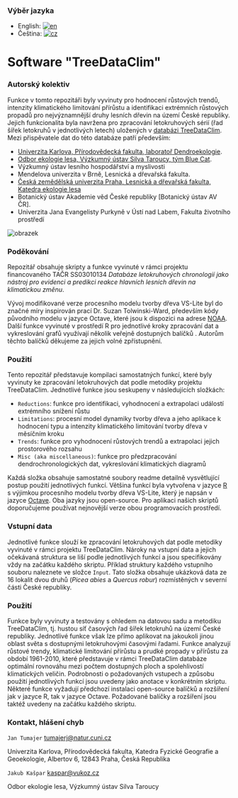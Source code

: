 ### Výběr jazyka

- English: [![en](https://img.shields.io/badge/lang-en-red.svg)](https://github.com/jantumajer/TACR-TreeDataClim/blob/main/README.md)
- Čeština: [![cz](https://img.shields.io/badge/lang-cz-yellow.svg)](https://github.com/jantumajer/TACR-TreeDataClim/blob/main/README.cz.md)



# Software "TreeDataClim"

### Autorský kolektiv
Funkce v tomto repozitáři byly vyvinuty pro hodnocení růstových trendů, intenzity klimatického limitování přírůstu a identifikaci extrémních růstových propadů pro nejvýznamnější druhy lesních dřevin na území České republiky. Jejich funkcionalita byla navržena pro zpracování letokruhových sérií (řad šířek letokruhů v jednotlivých letech) uložených v [databázi TreeDataClim](https://treedataclim.cz/). Mezi přispěvatele dat do této databáze patří především:
- [Univerzita Karlova, Přírodovědecká fakulta, laboratoř Dendroekologie](https://web.natur.cuni.cz/physgeo/dendro/).
- [Odbor ekologie lesa, Výzkumný ústav Silva Taroucy, tým Blue Cat](https://pralesy.cz/lide).
- Výzkumný ústav lesního hospodářství a myslivosti
- Mendelova univerzita v Brně, Lesnická a dřevařská fakulta.
- [Česká zemědělská univerzita Praha, Lesnická a dřevařská fakulta, Katedra ekologie lesa](https://www.remoteforests.org/?language=en)
- Botanický ústav Akademie věd České republiky [Botanický ústav AV ČR].
- Univerzita Jana Evangelisty Purkyně v Ústí nad Labem, Fakulta životního prostředí

![obrazek](https://user-images.githubusercontent.com/25429975/235666459-c20a2ca5-748a-42ad-8c4c-44b9c8034a04.png)

### Poděkování
Repozitář obsahuje skripty a funkce vyvinuté v rámci projektu financovaného TAČR SS03010134 *Databáze letokruhových chronologií jako nástroj pro evidenci a predikci reakce hlavních lesních dřevin na klimatickou změnu*.

Vývoj modifikované verze procesního modelu tvorby dřeva VS-Lite byl do značné míry inspirován prací Dr. Suzan Tolwinski-Ward, především kódy původního modelu v jazyce Octave, které jsou k dispozici na adrese [NOAA](https://www.ncei.noaa.gov/access/paleo-search/study/9894). Další funkce vyvinuté v prostředí R pro jednotlivé kroky zpracování dat a vykreslování grafů využívají několik veřejně dostupných balíčků . Autorům těchto balíčků děkujeme za jejich volné zpřístupnění.

### Použití
Tento repozitář představuje kompilaci samostatných funkcí, které byly vyvinuty ke zpracování letokruhových dat podle metodiky projektu TreeDataClim. Jednotlivé funkce jsou seskupeny v následujících složkách:
- `Reductions`: funkce pro identifikaci, vyhodnocení a extrapolaci událostí extrémního snížení růstu
- `Limitations`: procesní model dynamiky tvorby dřeva a jeho aplikace k hodnocení typu a intenzity klimatického limitování tvorby dřeva v měsíčním kroku
- `Trends`: funkce pro vyhodnocení růstových trendů a extrapolaci jejich prostorového rozsahu
- `Misc (aka miscellaneous)`: funkce pro předzpracování dendrochronologických dat, vykreslování klimatických diagramů

Každá složka obsahuje samostatné soubory readme detailně vysvětlující postup použití jednotlivých funkcí. Většina funkcí byla vytvořena v jazyce [R](https://www.r-project.org/) s výjimkou procesního modelu tvorby dřeva VS-Lite, který je napsán v jazyce [Octave](https://octave.org/). Oba jazyky jsou open-source. Pro aplikaci našich skriptů doporučujeme používat nejnovější verze obou programovacích prostředí.

### Vstupní data
Jednotlivé funkce slouží ke zpracování letokruhových dat podle metodiky vyvinuté v rámci projektu TreeDataClim. Nároky na vstupní data a jejich očekávaná struktura se liší podle jednotlivých funkcí a jsou specifikovány vždy na začátku každého skriptu. Příklad struktury každého vstupního souboru naleznete ve složce `Input`. Tato složka obsahuje ukázková data ze 16 lokalit dvou druhů (*Picea abies* a *Quercus robur*) rozmístěných v severní části České republiky.

### Použití
Funkce byly vyvinuty a testovány s ohledem na datovou sadu a metodiku TreeDataClim, tj. hustou síť časových řad šířek letokruhů na území České republiky. Jednotlivé funkce však lze přímo aplikovat na jakoukoli jinou oblast světa s dostupnými letokruhovými časovými řadami. Funkce analyzují růstové trendy, klimatické limitování přírůstu a prudké propady v přírůstu za období 1961-2010, které představuje v rámci TreeDataClim databáze optimální rovnováhu mezi počtem dostupných ploch a spolehlivostí klimatických veličin. Podrobnosti o požadovaných vstupech a způsobu použití jednotlivých funkcí jsou uvedeny jako anotace v konkrétním skriptu. Některé funkce vyžadují předchozí instalaci open-source balíčků a rozšíření jak v jazyce R, tak v jazyce Octave. Požadované balíčky a rozšíření jsou taktéž uvedeny na začátku každého skriptu.

### Kontakt, hlášení chyb
`Jan Tumajer` tumajerj@natur.cuni.cz

Univerzita Karlova, Přírodovědecká fakulta, Katedra Fyzické Geografie a Geoekologie, Albertov 6, 12843 Praha, Česká Republika



`Jakub Kašpar` kaspar@vukoz.cz

Odbor ekologie lesa, Výzkumný ústav Silva Taroucy
